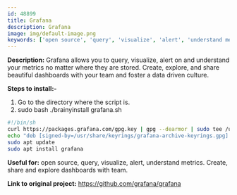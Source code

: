 ```yaml
---
id: 48899
title: Grafana
description: Grafana
image: img/default-image.png
keywords: ['open source', 'query', 'visualize', 'alert', 'understand metrics. Create', 'share and explore dashboards with team']
---
```



**Description:** Grafana allows you to query, visualize, alert on and understand your metrics no matter where they are stored. Create, explore, and share beautiful dashboards with your team and foster a data driven culture.

**Steps to install:-**

1. Go to the directory where the script is.
1. sudo bash ./brainyinstall grafana.sh
```bash
#!/bin/sh
curl https://packages.grafana.com/gpg.key | gpg --dearmor | sudo tee /usr/share/keyrings/grafana-archive-keyrings.gpg >/dev/null
echo "deb [signed-by=/usr/share/keyrings/grafana-archive-keyrings.gpg] https://packages.grafana.com/oss/deb stable main" | sudo tee /etc/apt/sources.list.d/grafana.list
sudo apt update
sudo apt install grafana
```
**Useful for:** open source, query, visualize, alert, understand metrics. Create, share and explore dashboards with team.

**Link to original project:** https://github.com/grafana/grafana